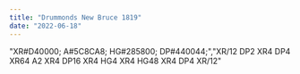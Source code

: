```yaml
---
title: "Drummonds New Bruce 1819"
date: "2022-06-18"
---
```


"XR#D40000; A#5C8CA8; HG#285800; DP#440044;","XR/12 DP2 XR4 DP4 XR64 A2 XR4 DP16 XR4 HG4 XR4 HG48 XR4 DP4 XR/12"